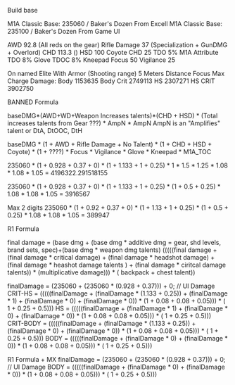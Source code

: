 Build base

M1A Classic Base: 235060 / Baker's Dozen From Excell
M1A Classic Base: 235100 / Baker's Dozen From Game UI

AWD 92.8 (All reds on the gear)
Rifle Damage 37 (Specialization + GunDMG + Overlord)
CHD 113.3 ()
HSD 100
Coyote CHD 25 
TDO 5% M1A Attribute
TDO 8% Glove
TDOC 8% Kneepad
Focus 50
Vigilance 25

On named Elite With Armor (Shooting range) 5 Meters Distance Focus Max Charge
Damage:
Body 1153635
Body Crit 2749113
HS 2307271
HS CRIT 3902750


BANNED Formula

baseDMG*(AWD+WD+Weapon Increases talents)*(CHD + HSD) * (Total increases talents from Gear ???) * AmpN * AmpN
AmpN is an "Amplifies" talent or DtA, DtOOC, DtH

baseDMG * (1 + AWD + Rifle Damage + No Talent) * (1 + CHD + HSD + Coyote) * (1 + ????) * Focus * Vigilance * Glove * Kneepad * M1A_TOC

235060 * (1 + 0.928 + 0.37 + 0) * (1 + 1.133 + 1 + 0.25) * 1 * 1.5 * 1.25 * 1.08 * 1.08 * 1.05 = 4196322.291518155

235060 * (1 + 0.928 + 0.37 + 0) * (1 + 1.133 + 1 + 0.25) * (1 + 0.5 + 0.25) * 1.08 * 1.08 * 1.05 = 3916567

Max 2 digits
235060 * (1 + 0.92 + 0.37 + 0) * (1 + 1.13 + 1 + 0.25) * (1 + 0.5 + 0.25) * 1.08 * 1.08 * 1.05 = 389947


R1 Formula

final damage = (base dmg + (base dmg  * additive dmg = gear, shd levels, brand sets, spec)+(base dmg * weapon dmg talents)
(((((final damage + (final damage * critical damage) + (final damage * headshot damage) + (final damage * heashot damage talents ) + (final damage * ciritcal damage talents)) * (multiplicative damage))) * ( backpack + chest talent))

finalDamage = (235060 + (235060 * (0.928 + 0.37))) + 0; // UI Damage
CRIT-HS = (((((finalDamage + (finalDamage * (1.133 + 0.25)) + (finalDamage * 1) + (finalDamage * 0) + (finalDamage * 0)) * (1 + 0.08 + 0.08 + 0.05))) * ( 1 + 0.25 + 0.5)))
HS = (((((finalDamage + (finalDamage * 1) + (finalDamage * 0) + (finalDamage * 0)) * (1 + 0.08 + 0.08 + 0.05))) * ( 1 + 0.25 + 0.5)))
CRIT-BODY = (((((finalDamage + (finalDamage * (1.133 + 0.25)) + (finalDamage * 0) + (finalDamage * 0)) * (1 + 0.08 + 0.08 + 0.05))) * ( 1 + 0.25 + 0.5)))
BODY = (((((finalDamage + (finalDamage * 0) + (finalDamage * 0)) * (1 + 0.08 + 0.08 + 0.05))) * ( 1 + 0.25 + 0.5)))

R1 Formula + MX
finalDamage = (235060 + (235060 * (0.928 + 0.37))) + 0; // UI Damage
BODY = (((((finalDamage + (finalDamage * 0) + (finalDamage * 0)) * (1 + 0.08 + 0.08 + 0.05))) * ( 1 + 0.25 + 0.5)))